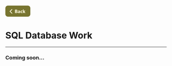 [<img src="../Buttons/SVG/back.svg" height="35" width="auto"/>](../README.md/#database)
<br>

# SQL Database Work
<hr>

### Coming soon...
